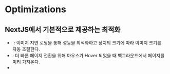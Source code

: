 # Optimizations

## NextJS에서 기본적으로 제공하는 최적화

- <Image> : 이미지 지연 로딩을 통해 성능을 최적화하고 장치의 크기에 따라 이미지 크기를 자동 조절한다.
- <Link> : 더 빠른 페이지 전환을 위해 마우스가 Hover 되었을 때 백그라운드에서 페이지를 미리 가져온다.
- <Script>
- SEO 최적화 : 메타데이터를 사용해 검색 엔진 최적화를 사용할 수 있다.

# 이미지 최적화

> 이미지는 웹사이트 페이지에서 무게의 큰 부분을 차지한다.
> 

```jsx
<Image src={} alt=""/>
```

- 이미지 최적화를 사용하기 위해서는 src에 로컬 이미지를 정적으로 import 해서 사용하거나 URL을 작성하고, 해당 URL에 대한 정보를 net.config.js에 프로토콜과 호스트이름을 작성해야 한다. 그렇지 않다면 이미지가 정상적으로 로드되지 않는다.
- ※ 정적 이미지를 사용하는 경우에는 이미지를 public 폴더 내부에 저장해야 한다. 정적 자산은 렌더링 될 때 public이 기본 루트 경로이기 때문이다.
- src에 URL을 사용한다면 반드시 width, height 속성을 적어주어야 한다. width, height 속성은 layout shift가 발생하지 않도록 하기 위해 작성하는 것이다. 이미지가 아직 로드되지 않은 상태에서 이미지가 들어갈 위치에 해당하는 크기를 그대로 유지시키기 위함이라고 생각하면 된다.
- 만약 이미지의 크기를 모르는 경우에는 fill을 사용할 수 있다. fill은 상위 요소를 꽉 채운다는 것을 의미하는데, <Image>를 특정 태그로 한 번 감싸는 방식으로 구현을 한다. 여기서 중요한 것은 상위 요소는 `position: relative` 를 적용시켜주어야 한다는 것이다.
- 규칙을 만들어 이미지의 특정 크기를 지정해주는 것이 더 좋다.
- 이미지가 많은 경우 가장 먼저 보여져야 하는 이미지가 있다면 우선순위를 지정해주는 것이 좋다.

```jsx
<Image src={} alt="" priority />
```

더 많은 속성이 존재하니 NextJS의 [API Reference](https://nextjs.org/docs/app/api-reference/components/image) 페이지를 참고하는 게 좋을 것 같다.

또한 반응형, Grid, 배경 등 다양한 유형의 스타일을 적용시키는 예시도 [공식 문서](https://nextjs.org/docs/app/building-your-application/optimizing/images#styling)에서 알려주고 있으니 필요할 때 다시 들어가서 참고해보자.

# Metadata

## 정적 메타데이터

```jsx
export const metadata: Metadata = {
  title: '...',
  description: '...',
}
```

## 동적 메타데이터

> generateMetadata 함수를 사용한다,
> 

```jsx
export async function generateMetadata(
  { params, searchParams }: Props,
  parent: ResolvingMetadata
): Promise<Metadata> {

  const id = params.id

  const product = await fetch(`https://.../${id}`).then((res) => res.json())

  return {
    title: product.title,
  }
}
```

# Lazy Loading

> 렌더링하는 데 필요한 JavaScript의 양을 줄여 애플리케이션의 초기 로딩 성능을 향상시킬 수 있다.
> 

## 클라이언트 컴포넌트 필요할 때 동적으로 import

```jsx
// 컴포넌트 외부에 전역으로 생성
const ComponentA = dynamic(() => import('../components/A'))
const ComponentB = dynamic(() => import('../components/B'))
```

## 서버 컴포넌트 필요할 때 동적으로 import

※ 서버 컴포넌트를 동적으로 가져오는 경우에는 서버 컴포넌트 자체를 동적으로 가져오는 게 아니라 서버 컴포넌트의 하위에 있는 클라이언트 컴포넌트만 지연 로딩이 된다.